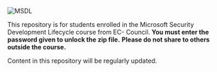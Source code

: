 ![MSDL](https://github.com/user-attachments/assets/58e991ee-9f5b-42b9-9d1d-9a88441ae06f)

This repository is for students enrolled in the Microsoft Security Development Lifecycle course from EC- Council.
**You must enter the password given to unlock the zip file.**
**Please do not share to others outside the course.**

Content in this repository will be regularly updated.
